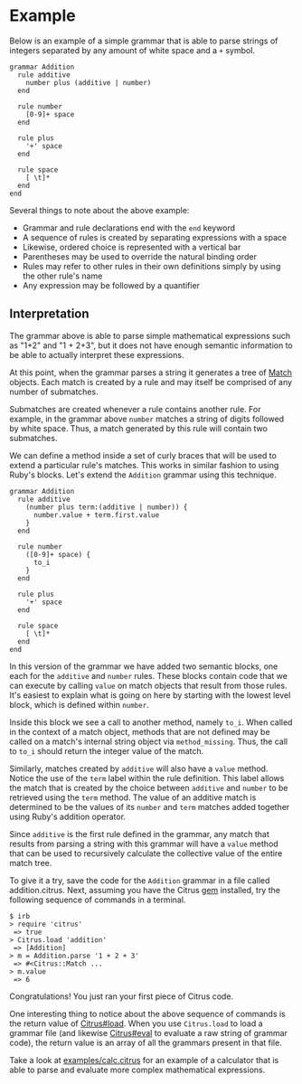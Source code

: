 # Example


Below is an example of a simple grammar that is able to parse strings of
integers separated by any amount of white space and a `+` symbol.

    grammar Addition
      rule additive
        number plus (additive | number)
      end

      rule number
        [0-9]+ space
      end

      rule plus
        '+' space
      end

      rule space
        [ \t]*
      end
    end

Several things to note about the above example:

* Grammar and rule declarations end with the `end` keyword
* A sequence of rules is created by separating expressions with a space
* Likewise, ordered choice is represented with a vertical bar
* Parentheses may be used to override the natural binding order
* Rules may refer to other rules in their own definitions simply by using the
  other rule's name
* Any expression may be followed by a quantifier

## Interpretation

The grammar above is able to parse simple mathematical expressions such as "1+2"
and "1 + 2+3", but it does not have enough semantic information to be able to
actually interpret these expressions.

At this point, when the grammar parses a string it generates a tree of
[Match](api/classes/Citrus/Match.html) objects. Each match is created by a rule
and may itself be comprised of any number of submatches.

Submatches are created whenever a rule contains another rule. For example, in
the grammar above `number` matches a string of digits followed by white space.
Thus, a match generated by this rule will contain two submatches.

We can define a method inside a set of curly braces that will be used to extend
a particular rule's matches. This works in similar fashion to using Ruby's
blocks. Let's extend the `Addition` grammar using this technique.

    grammar Addition
      rule additive
        (number plus term:(additive | number)) {
          number.value + term.first.value
        }
      end

      rule number
        ([0-9]+ space) {
          to_i
        }
      end

      rule plus
        '+' space
      end

      rule space
        [ \t]*
      end
    end

In this version of the grammar we have added two semantic blocks, one each for
the `additive` and `number` rules. These blocks contain code that we can
execute by calling `value` on match objects that result from those rules. It's
easiest to explain what is going on here by starting with the lowest level
block, which is defined within `number`.

Inside this block we see a call to another method, namely `to_i`. When called in
the context of a match object, methods that are not defined may be called on a
match's internal string object via `method_missing`. Thus, the call to `to_i`
should return the integer value of the match.

Similarly, matches created by `additive` will also have a `value` method. Notice
the use of the `term` label within the rule definition. This label allows the
match that is created by the choice between `additive` and `number` to be
retrieved using the `term` method. The value of an additive match is determined
to be the values of its `number` and `term` matches added together using Ruby's
addition operator.

Since `additive` is the first rule defined in the grammar, any match that
results from parsing a string with this grammar will have a `value` method that
can be used to recursively calculate the collective value of the entire match
tree.

To give it a try, save the code for the `Addition` grammar in a file called
addition.citrus. Next, assuming you have the Citrus
[gem](https://rubygems.org/gems/citrus) installed, try the following sequence of
commands in a terminal.

    $ irb
    > require 'citrus'
     => true
    > Citrus.load 'addition'
     => [Addition]
    > m = Addition.parse '1 + 2 + 3'
     => #<Citrus::Match ...
    > m.value
     => 6

Congratulations! You just ran your first piece of Citrus code.

One interesting thing to notice about the above sequence of commands is the
return value of [Citrus#load](api/classes/Citrus.html#M000003). When you use
`Citrus.load` to load a grammar file (and likewise
[Citrus#eval](api/classes/Citrus.html#M000004) to evaluate a raw string of
grammar code), the return value is an array of all the grammars present in that
file.

Take a look at
[examples/calc.citrus](http://github.com/mjijackson/citrus/blob/master/examples/calc.citrus)
for an example of a calculator that is able to parse and evaluate more complex
mathematical expressions.
